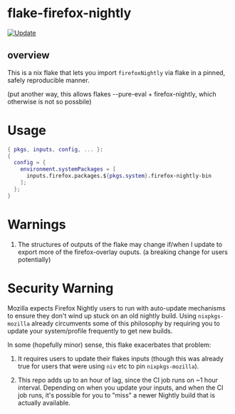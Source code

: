 # flake-firefox-nightly

[![Update](https://github.com/colemickens/flake-firefox-nightly/actions/workflows/update.yaml/badge.svg)](https://github.com/colemickens/flake-firefox-nightly/actions/workflows/update.yaml)

## overview

This is a nix flake that lets you import `firefoxNightly` via flake
in a pinned, safely reproducible manner.

(put another way, this allows flakes --pure-eval + firefox-nightly, which
otherwise is not so possbile)

# Usage

```nix
{ pkgs, inputs, config, ... }:
{
  config = {
    environment.systemPackages = [
      inputs.firefox.packages.${pkgs.system}.firefox-nightly-bin
    ];
  };
}
```

# Warnings

1. The structures of outputs of the flake may change if/when I update to export more of the
   firefox-overlay ouputs. (a breaking change for users potentially)

# Security Warning

Mozilla expects Firefox Nightly users to run with auto-update
mechanisms to ensure they don't wind up stuck on an old nightly build.
Using `nixpkgs-mozilla` already circumvents some of this philosophy by requiring
you to update your system/profile frequently to get new builds.

In some (hopefully minor) sense, this flake exacerbates that problem:

1. It requires users to update their flakes inputs (though this was already
   true for users that were using `niv` etc to pin `nixpkgs-mozilla`).

2. This repo adds up to an hour of lag, since the CI job runs on ~1 hour interval.
   Depending on when you update your inputs, and when the CI job runs, it's possible
   for you to "miss" a newer Nightly build that is actually available.
